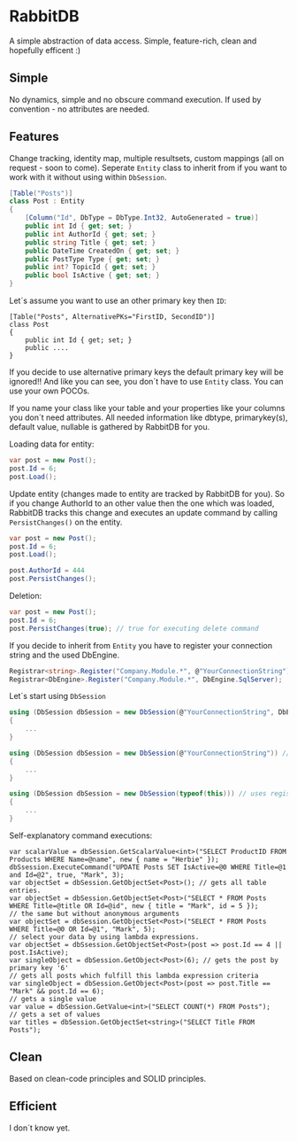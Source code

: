 RabbitDB
========

A simple abstraction of data access. Simple, feature-rich, clean and hopefully efficent :)

Simple
----------

No dynamics, simple and no obscure command execution. 
If used by convention - no attributes are needed.

Features
------------

Change tracking, identity map, multiple resultsets, custom mappings
(all on request - soon to come).
Seperate `Entity` class to inherit from if you want to work with it without using within `DbSession`.

```csharp
[Table("Posts")]
class Post : Entity
{
    [Column("Id", DbType = DbType.Int32, AutoGenerated = true)]
    public int Id { get; set; }
    public int AuthorId { get; set; }
    public string Title { get; set; }
    public DateTime CreatedOn { get; set; }
    public PostType Type { get; set; }
    public int? TopicId { get; set; }
    public bool IsActive { get; set; }
}
```
Let´s assume you want to use an other primary key then `ID`:
```charp
[Table("Posts", AlternativePKs="FirstID, SecondID")]
class Post
{
    public int Id { get; set; }
    public ....
}
```
If you decide to use alternative primary keys the default primary key will be ignored!!
And like you can see, you don´t have to use `Entity` class. You can use your own POCOs.

If you name your class like your table and your properties like your columns you don´t need attributes.
All needed information like dbtype, primarykey(s), default value, nullable is gathered by RabbitDB for you.

Loading data for entity:
```csharp
var post = new Post();
post.Id = 6;
post.Load();
```
Update entity (changes made to entity are tracked by RabbitDB for you). 
So if you change AuthorId to an other value then the one which was loaded, RabbitDB tracks this change and
executes an update command by calling `PersistChanges()` on the entity.
```csharp
var post = new Post();
post.Id = 6;
post.Load();

post.AuthorId = 444
post.PersistChanges();
```

Deletion:
```csharp
var post = new Post();
post.Id = 6;
post.PersistChanges(true); // true for executing delete command
```

If you decide to inherit from `Entity` you have to register your connection string and the used DbEngine.
```csharp
Registrar<string>.Register("Company.Module.*", @"YourConnectionString");
Registrar<DbEngine>.Register("Company.Module.*", DbEngine.SqlServer);
```

Let´s start using `DbSession`
```csharp
using (DbSession dbSession = new DbSession(@"YourConnectionString", DbEngine.MySql))
{
    ...
}

using (DbSession dbSession = new DbSession(@"YourConnectionString")) // SqlServer by default
{
    ...
}

using (DbSession dbSession = new DbSession(typeof(this))) // uses registered connection string and DbEngine for types namespace.
{
    ...
}
```
Self-explanatory command executions:
```charp
var scalarValue = dbSession.GetScalarValue<int>("SELECT ProductID FROM Products WHERE Name=@name", new { name = "Herbie" });
dbSsession.ExecuteCommand("UPDATE Posts SET IsActive=@0 WHERE Title=@1 and Id=@2", true, "Mark", 3);
var objectSet = dbSession.GetObjectSet<Post>(); // gets all table entries.
var objectSet = dbSession.GetObjectSet<Post>("SELECT * FROM Posts WHERE Title=@title OR Id=@id", new { title = "Mark", id = 5 });
// the same but without anonymous arguments
var objectSet = dbSession.GetObjectSet<Post>("SELECT * FROM Posts WHERE Title=@0 OR Id=@1", "Mark", 5);
// select your data by using lambda expressions.
var objectSet = dbSsession.GetObjectSet<Post>(post => post.Id == 4 || post.IsActive);
var singleObject = dbSession.GetObject<Post>(6); // gets the post by primary key '6'
// gets all posts which fulfill this lambda expression criteria
var singleObject = dbSession.GetObject<Post>(post => post.Title == "Mark" && post.Id == 6); 
// gets a single value
var value = dbSession.GetValue<int>("SELECT COUNT(*) FROM Posts");
// gets a set of values
var titles = dbSession.GetObjectSet<string>("SELECT Title FROM Posts");
```

Clean
-----

Based on clean-code principles and SOLID principles.

Efficient
---------

I don´t know yet.

